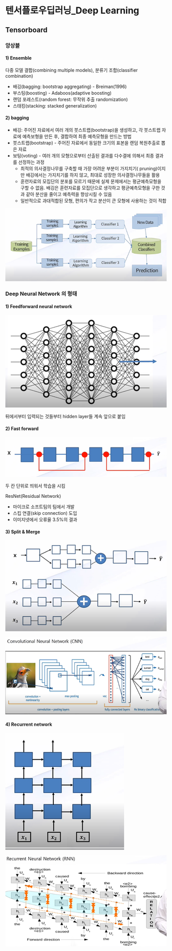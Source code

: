 # 텐서플로우딥러닝_Deep Learning

## Tensorboard

### 앙상블



#### 1) Ensemble

다중 모델 결합(combining multiple models), 분류기 조합(classifier combination)

- 배깅(bagging: bootstrap aggregating) - Breiman(1996)
- 부스팅(boosting) - Adaboos(adaptive boosting)
- 랜덤 포레스트(random forest: 무작위 추출 randomization)
- 스태킹(stacking: stacked generalization)



#### 2) bagging

- 배깅: 주어진 자료에서 여러 개의 붓스트랩(bootstrap)을 생성하고, 각 붓스트랩 자료에 예측보형을 만든 후, 결합하여 최종 예측모형을 만드는 방법
- 붓스트랩(bootstrap) - 주어진 자료에서 동일한 크기의 표본을 랜덤 복원추출로 뽑은 자료
- 보팅(voting) - 여러 개의 모형으로부터 산출된 결과를 다수결에 의해서 최종 결과를 선정하는 과정
  - 최적의 의사결정나무를 구축할 때 가장 어려운 부분이 가지치기( pruning)이지만 배깅에서는 가지치기를 하지 않고, 최대로 성장한 의사결정나무들을 활용
  - 훈련자료의 모집단의 분포를 모르기 때문에 실제 문제에서는 평균예측모형을 구할 수 없음. 배깅은 훈련자료를 모집단으로 생각하고 평균예측모형을 구한 것과 같아 분산을 줄이고 예측력을 향상시킬 수 있음
  - 일반적으로 과대적합된 모형, 편의가 작고 분산이 큰 모형에 사용하는 것이 적합

![image-20200308202135480](image-20200308202135480.png)



### Deep Neural Network 의 형태

#### 1) Feedforward neural network

![image-20200308202738000](image-20200308202738000.png)

뒤에서부터 입력되는 것들부터 hidden layer들 계속 앞으로 붙임



#### 2) Fast forward

![image-20200308202927544](image-20200308202927544.png)

두 칸 단위로 띄워서 학습을 시킴



ResNet(Residual Network)

- 마이크로 소프트팀의 팀에서 개발
- 스킵 연결(skip connection) 도입
- 이미지넷에서 오류율 3.5%의 결과



#### 3) Split & Merge

![image-20200308203232581](image-20200308203232581.png)

![image-20200308203249842](image-20200308203249842.png)



#### 4) Recurrent network

![image-20200308203438505](image-20200308203438505.png)

![image-20200308203458402](image-20200308203458402.png)

